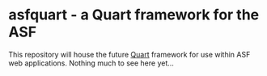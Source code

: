   # asfquart - a Quart framework for the ASF

  This repository will house the future [Quart](https://github.com/pallets/quart/) framework for use 
  within ASF web applications. Nothing much to see here yet...

  
